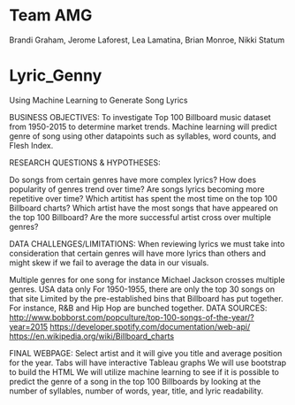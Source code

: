 # Team AMG
Brandi Graham, Jerome Laforest, Lea Lamatina, Brian Monroe, Nikki Statum

# Lyric_Genny
Using Machine Learning to Generate Song Lyrics

BUSINESS OBJECTIVES: 
To investigate Top 100 Billboard music dataset from 1950-2015 to determine market trends. Machine learning will predict genre of song using other datapoints such as syllables, word counts, and Flesh Index. 

RESEARCH QUESTIONS & HYPOTHESES: 

Do songs from certain genres have more complex lyrics?
How does popularity of genres trend over time?
Are songs lyrics becoming more repetitive over time?
Which artitist has spent the most time on the top 100 Billboard charts?
Which artist have the most songs that have appeared on the top 100 Billboard?
Are the more successful artist cross over multiple genres?

DATA CHALLENGES/LIMITATIONS:
When reviewing lyrics we must take into consideration that certain genres will have more lyrics than others and might skew if we fail to average the data in our visuals. 

Multiple genres for one song for instance Michael Jackson crosses multiple genres.
USA data only
For 1950-1955, there are only the top 30 songs on that site
Limited by the pre-established bins that Billboard has put together. For instance, R&B and Hip Hop are bunched together.
DATA SOURCES: 
http://www.bobborst.com/popculture/top-100-songs-of-the-year/?year=2015
https://developer.spotify.com/documentation/web-api/
https://en.wikipedia.org/wiki/Billboard_charts

FINAL WEBPAGE:
Select artist and it will give you title and average position for the year.
Tabs will have interactive Tableau graphs
We will use bootstrap to build the HTML
We will utilize machine learning to see if it is possible to predict the genre of a song in the top 100 Billboards by looking at the number of syllables, number of words, year, title, and lyric readability. 


